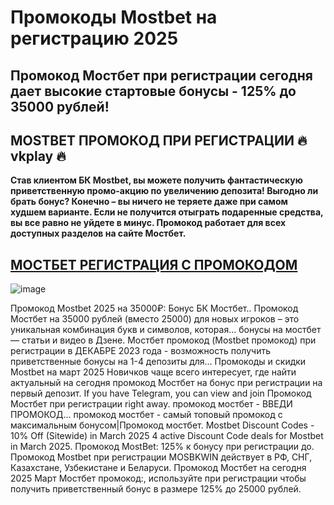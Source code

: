 # Промокоды Mostbet на регистрацию 2025

## Промокод Мостбет при регистрации сегодня дает высокие стартовые бонусы - 125% до 35000 рублей!
## MOSTBET ПРОМОКОД ПРИ РЕГИСТРАЦИИ 🔥 vkplay 🔥

**Став клиентом БК Mostbet, вы можете получить фантастическую приветственную промо-акцию по увеличению депозита! Выгодно ли брать бонус? Конечно – вы ничего не теряете даже при самом худшем варианте. Если не получится отыграть подаренные средства, вы все равно не уйдете в минус. Промокод работает для всех доступных разделов на сайте Мостбет.**

## [МОСТБЕТ РЕГИСТРАЦИЯ С ПРОМОКОДОМ](https://soclinks.ru/most-bet)

![image](https://github.com/user-attachments/assets/3807d071-5de7-49b7-a343-8c93865db5ca)



Промокод Mostbet 2025 на 35000₽: Бонус БК Мостбет.. Промокод Мостбет на 35000 рублей (вместо 25000) для новых игроков – это уникальная комбинация букв и символов, которая...
бонусы на мостбет — статьи и видео в Дзене.
Мостбет промокод (Mostbet промокод) при регистрации в ДЕКАБРЕ 2023 года - возможность получить приветственные бонусы на 1-4 депозиты для...
Промокоды и скидки Mostbet на март 2025
Новичков чаще всего интересует, где найти актуальный на сегодня промокод Мостбет на бонус при регистрации на первый депозит.
If you have Telegram, you can view and join Промокод Мостбет при регистрации right away.
промокод мостбет - ВВЕДИ ПРОМОКОД...
промокод мостбет - самый топовый промокод с максимальным бонусом|Промокод мостбет.
Mostbet Discount Codes - 10% Off (Sitewide) in March 2025
4 active Discount Code deals for Mostbet in March 2025.
Промокод MostBet: 125% к бонусу при регистрации до.
Промокод Mostbet при регистрации MOSBKWIN действует в РФ, СНГ, Казахстане, Узбекистане и Беларуси.
Промокод Мостбет на сегодня 2025 Март
Мостбет промокод:, используйте при регистрации чтобы получить приветственный бонус в размере 125% до 25000 рублей.
